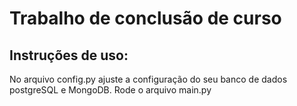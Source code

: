 # Trabalho de conclusão de curso

## Instruções de uso:

No arquivo config.py ajuste a configuração do seu banco de dados postgreSQL e MongoDB. 
Rode o arquivo main.py
